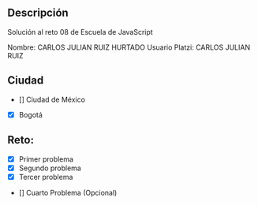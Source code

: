## Descripción

Solución al reto 08 de Escuela de JavaScript

Nombre: CARLOS JULIAN RUIZ HURTADO
Usuario Platzi: CARLOS JULIAN RUIZ

## Ciudad
- [] Ciudad de México
- [X] Bogotá

## Reto:
  - [X] Primer problema
  - [X] Segundo problema
  - [X] Tercer problema
  - [] Cuarto Problema (Opcional)